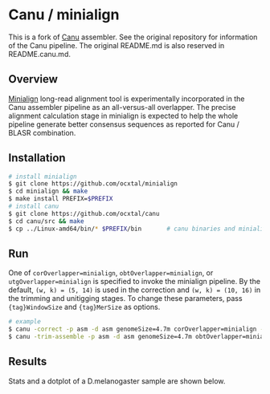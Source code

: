 
# Canu / minialign

This is a fork of [Canu](https://github.com/marbl/canu) assembler. See the original repository for information of the Canu pipeline. The original README.md is also reserved in README.canu.md.

## Overview

[Minialign](https://github.com/ocxtal/minialign) long-read alignment tool is experimentally incorporated in the Canu assembler pipeline as an all-versus-all overlapper. The precise alignment calculation stage in minialign is expected to help the whole pipeline generate better consensus sequences as reported for Canu / BLASR combination.

## Installation

```bash
# install minialign
$ git clone https://github.com/ocxtal/minialign
$ cd minialign && make
$ make install PREFIX=$PREFIX
# install canu
$ git clone https://github.com/ocxtal/canu
$ cd canu/src && make
$ cp ../Linux-amd64/bin/* $PREFIX/bin		# canu binaries and minialign must be installed in the same bin directory
```

## Run

One of `corOverlapper=minialign`, `obtOverlapper=minialign`, or `utgOverlapper=minialign` is specified to invoke the minialign pipeline. By the default, `(w, k) = (5, 14)` is used in the correction and `(w, k) = (10, 16)` in the trimming and unitigging stages. To change these parameters, pass `{tag}WindowSize` and `{tag}MerSize` as options.

```bash
# example
$ canu -correct -p asm -d asm genomeSize=4.7m corOverlapper=minialign -pacbio-raw reads.fa
$ canu -trim-assemble -p asm -d asm genomeSize=4.7m obtOverlapper=minialign utgOverlapper=minialign -pacbio-corrected asm/correctedReads.fasta
```

## Results

Stats and a dotplot of a D.melanogaster sample are shown below.

